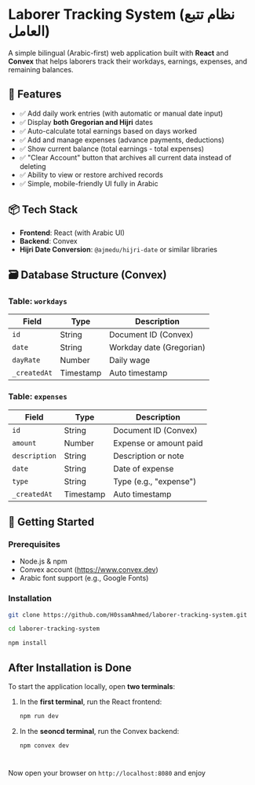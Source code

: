 # Laborer Tracking System (نظام تتبع العامل)

A simple bilingual (Arabic-first) web application built with **React** and **Convex** that helps laborers track their workdays, earnings, expenses, and remaining balances.

## 🌟 Features

- ✅ Add daily work entries (with automatic or manual date input)
- ✅ Display **both Gregorian and Hijri** dates
- ✅ Auto-calculate total earnings based on days worked
- ✅ Add and manage expenses (advance payments, deductions)
- ✅ Show current balance (total earnings - total expenses)
- ✅ "Clear Account" button that archives all current data instead of deleting
- ✅ Ability to view or restore archived records
- ✅ Simple, mobile-friendly UI fully in Arabic

## 📦 Tech Stack

- **Frontend**: React (with Arabic UI)
- **Backend**: Convex
- **Hijri Date Conversion**: `@ajmedu/hijri-date` or similar libraries

## 🗃️ Database Structure (Convex)

### Table: `workdays`

| Field        | Type      | Description              |
| ------------ | --------- | ------------------------ |
| `id`         | String    | Document ID (Convex)     |
| `date`       | String    | Workday date (Gregorian) |
| `dayRate`    | Number    | Daily wage               |
| `_createdAt` | Timestamp | Auto timestamp           |

### Table: `expenses`

| Field         | Type      | Description            |
| ------------- | --------- | ---------------------- |
| `id`          | String    | Document ID (Convex)   |
| `amount`      | Number    | Expense or amount paid |
| `description` | String    | Description or note    |
| `date`        | String    | Date of expense        |
| `type`        | String    | Type (e.g., "expense") |
| `_createdAt`  | Timestamp | Auto timestamp         |

## 🚀 Getting Started

### Prerequisites

- Node.js & npm
- Convex account (https://www.convex.dev)
- Arabic font support (e.g., Google Fonts)

### Installation

```bash
git clone https://github.com/H0ssamAhmed/laborer-tracking-system.git

cd laborer-tracking-system

npm install
```

## After Installation is Done

To start the application locally, open **two terminals**:

1. In the **first terminal**, run the React frontend:
   ```bash
   npm run dev
   ```
2. In the **seoncd terminal**, run the Convex backend:
   ```bash
   npm convex dev
   ```

#

Now open your browser on `http://localhost:8080` and enjoy
